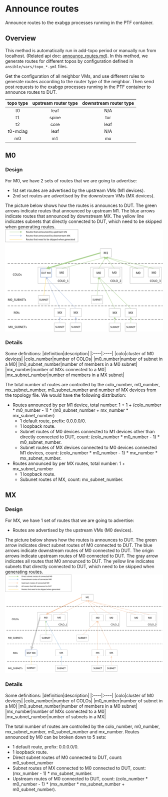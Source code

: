# Announce routes

Announce routes to the exabgp processes running in the PTF container.

## Overview

This method is automatically run in add-topo period or manually run from localhost. (Related api doc: [announce_routes.md](../api_wiki/ansible_methods/announce_routes.md)).
In this method, we generate routes for different topos by configuration defined in `ansible/vars/topo_*.yml` files.

Get the configuration of all neighbor VMs, and use different rules to generate routes according to the router type of the neighbor. Then send post requests to the exabgp processes running in the PTF container to announce routes to DUT.

|topo type|upstream router type|downstream router type|
|:----:|:----:|:----:|
|t0|leaf|N/A|
|t1|spine|tor|
|t2|core|leaf|
|t0-mclag|leaf|N/A|
|m0|m1|mx|

## M0

### Design

For M0, we have 2 sets of routes that we are going to advertise:
- 1st set routes are advertised by the upstream VMs (M1 devices).
- 2nd set routes are advertised by the downstream VMs (MX devices).

The picture below shows how the routes is announces to DUT. The green arrows indicate routes that announced by upstream M1. The blue arrows indicate routes that announced by downstream MX. The yellow line indicates subnets that directly connected to DUT, which need to be skipped when generating routes.
![](./img/announce_routes_m0.png)

### Details

Some definitions:
|definition|description|
|:----|:----|
|colo|cluster of M0 devices|
|colo_number|number of COLOs|
|m0_number|number of subnet in a M0|
|m0_subnet_number|number of members in a M0 subnet|
|mx_number|number of MXs connected to a M0|
|mx_subnet_number|number of members in a MX subnet|

The total number of routes are controlled by the colo_number, m0_number, mx_subnet_number, m0_subnet_number and number of MX devices from the topology file.
We would have the following distribution:
- Routes announced by per M1 device, total number: 1 + 1 + (colo_number * m0_number - 1) * (m0_subnet_number + mx_number * mx_subnet_number)
   - 1 default route, prefix: 0.0.0.0/0.
   - 1 loopback route.
   - Subnet routes of M0 devices connected to M1 devices other than directly connected to DUT,
     count: (colo_number * m0_number - 1) * m0_subnet_number.
   - Subnet routes of MX devices connected to M0 devices connected M1 devices,
     count: (colo_number * m0_number - 1) * mx_number * mx_subnet_number.
- Routes announced by per MX routes, total number: 1 + mx_subnet_number
   - 1 loopback route.
   - Subunet routes of MX, count: mx_subnet_number.

## MX

### Design

For MX, we have 1 set of routes that we are going to advertise:
- Routes are advertised by the upstream VMs (M0 devices).

The picture below shows how the routes is announces to DUT. The green arrow indicates direct subnet routes of M0 connected to DUT. The blue arrows indicate downstream routes of M0 connected to DUT. The origin arrows indicate upstream routes of M0 connected to DUT. The gray arrow indicates all routes that M0 announced to DUT. The yellow line indicates subnets that directly connected to DUT, which need to be skipped when generating routes.
![](./img/announce_routes_mx.png)

### Details

Some definitions:
|definition|description|
|:----|:----|
|colo|cluster of M0 devices|
|colo_number|number of COLOs|
|m0_number|number of subnet in a M0|
|m0_subnet_number|number of members in a M0 subnet|
|mx_number|number of MXs connected to a M0|
|mx_subnet_number|number of subnets in a MX|

The total number of routes are controlled by the colo_number, m0_number, mx_subnet_number, m0_subnet_number and mx_number.
Routes announced by M0 can be broken down to 5 sets:
   - 1 default route, prefix: 0.0.0.0/0.
   - 1 loopback route.
   - Direct subnet routes of M0 connected to DUT, 
     count: m0_subnet_number
   - Subnet routes of MX connected to M0 connected to DUT, 
     count: (mx_number - 1) * mx_subnet_number.
   - Upstream routes of M0 connected to DUT,
     count: (colo_number * m0_number - 1) * (mx_number * mx_subnet_number + m0_subnet_number).
